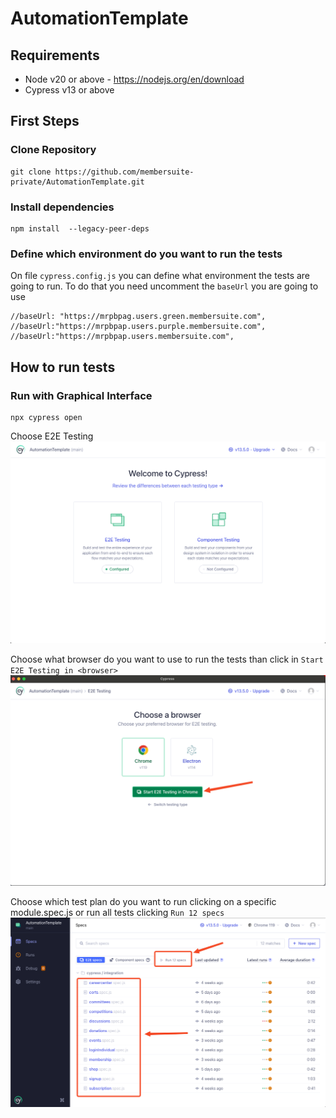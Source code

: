 # AutomationTemplate
## Requirements
 - Node v20 or above - https://nodejs.org/en/download
 - Cypress v13 or above


## First Steps
### Clone Repository
```
git clone https://github.com/membersuite-private/AutomationTemplate.git
```
### Install dependencies
```
npm install  --legacy-peer-deps
```


### Define which environment do you want to run the tests

On file `cypress.config.js` you can define what environment the tests are going to run.
To do that you need uncomment the `baseUrl` you are going to use
```
//baseUrl: "https://mrpbpag.users.green.membersuite.com",
//baseUrl:"https://mrpbpap.users.purple.membersuite.com",
//baseUrl:"https://mrpbpap.users.membersuite.com",
```

## How to run tests
### Run with Graphical Interface
 
 ```
npx cypress open
```
Choose E2E Testing
![](images/E2E_Testing.png)

Choose what browser do you want to use to run the tests than click in `Start E2E Testing in <browser>`
![](images/Choose_a_Browser.png)

Choose which test plan do you want to run clicking on a specific module.spec.js or run all tests clicking `Run 12 specs`
![](images/Choose_Test.png)

